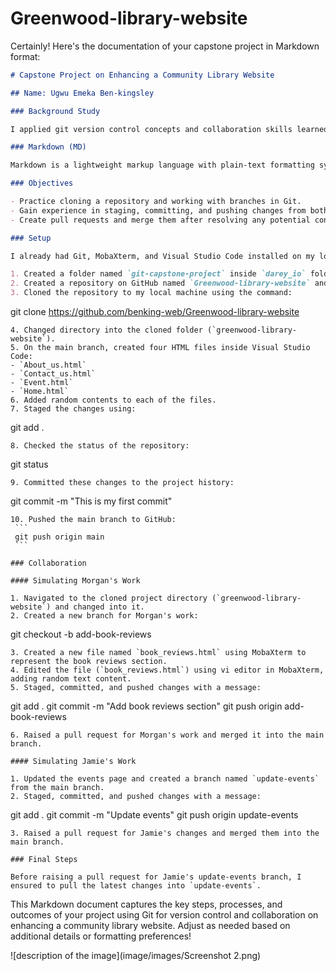 # Greenwood-library-website

Certainly! Here's the documentation of your capstone project in Markdown format:

```markdown
# Capstone Project on Enhancing a Community Library Website

## Name: Ugwu Emeka Ben-kingsley

### Background Study

I applied git version control concepts and collaboration skills learned so far with darey.io. This has helped to enhance my understanding of branching, merging, conflict resolution, and collaborative development using Git, mirroring real-world scenarios where version control is essential for team-based projects.

### Markdown (MD)

Markdown is a lightweight markup language with plain-text formatting syntax. It is designed to be easy to read and write, and its syntax is converted into HTML for rendering on web pages. Markdown is widely used for formatting README files, documentation, notes, messages in online forums, and other types of text that benefit from simple formatting. In this project, Markdown (MD) was used.

### Objectives

- Practice cloning a repository and working with branches in Git.
- Gain experience in staging, committing, and pushing changes from both developers.
- Create pull requests and merge them after resolving any potential conflicts.

### Setup

I already had Git, MobaXterm, and Visual Studio Code installed on my local machine. Here are the steps I followed to set up the project:

1. Created a folder named `git-capstone-project` inside `darey_io` folder.
2. Created a repository on GitHub named `Greenwood-library-website` and initialized it with a `README.md` file.
3. Cloned the repository to my local machine using the command:
   ```
   git clone https://github.com/benking-web/Greenwood-library-website
   ```
4. Changed directory into the cloned folder (`greenwood-library-website`).
5. On the main branch, created four HTML files inside Visual Studio Code:
   - `About_us.html`
   - `Contact_us.html`
   - `Event.html`
   - `Home.html`
6. Added random contents to each of the files.
7. Staged the changes using:
   ```
   git add .
   ```
8. Checked the status of the repository:
   ```
   git status
   ```
9. Committed these changes to the project history:
   ```
   git commit -m "This is my first commit"
   ```
10. Pushed the main branch to GitHub:
    ```
    git push origin main
    ```

### Collaboration

#### Simulating Morgan's Work

1. Navigated to the cloned project directory (`greenwood-library-website`) and changed into it.
2. Created a new branch for Morgan's work:
   ```
   git checkout -b add-book-reviews
   ```
3. Created a new file named `book_reviews.html` using MobaXterm to represent the book reviews section.
4. Edited the file (`book_reviews.html`) using vi editor in MobaXterm, adding random text content.
5. Staged, committed, and pushed changes with a message:
   ```
   git add .
   git commit -m "Add book reviews section"
   git push origin add-book-reviews
   ```
6. Raised a pull request for Morgan's work and merged it into the main branch.

#### Simulating Jamie's Work

1. Updated the events page and created a branch named `update-events` from the main branch.
2. Staged, committed, and pushed changes with a message:
   ```
   git add .
   git commit -m "Update events"
   git push origin update-events
   ```
3. Raised a pull request for Jamie's changes and merged them into the main branch.

### Final Steps

Before raising a pull request for Jamie's update-events branch, I ensured to pull the latest changes into `update-events`.

```

This Markdown document captures the key steps, processes, and outcomes of your project using Git for version control and collaboration on enhancing a community library website. Adjust as needed based on additional details or formatting preferences!





![description of the image](image/images/Screenshot 2.png)
